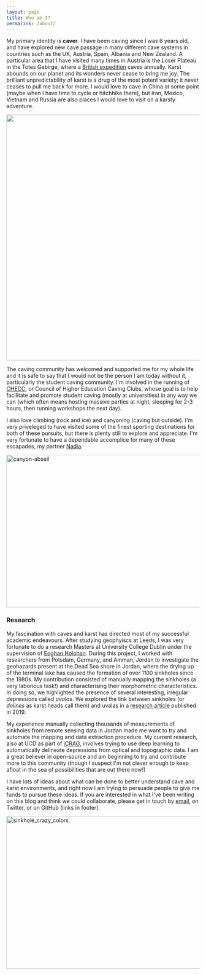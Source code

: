 ```yaml
---
layout: page
title: Who am I?
permalink: /about/
---
```


My primary identity is **caver**. I have been caving since I was 6 years old, and have explored new cave passage in many different cave systems in countries such as the UK, Austria, Spain, Albania and New Zealand. A particular area that I have visited many times in Austria is the Loser Plateau in the Totes Gebirge, where a [British expedition](http://expo.survex.com/) caves annually. Karst abounds on our planet and its wonders never cease to bring me joy. The brilliant unpredictability of karst is a drug of the most potent variety; it never ceases to pull me back for more. I would love to cave in China at some point (maybe when I have time to cycle or hitchhike there), but Iran, Mexico, Vietnam and Russia are also places I would love to visit on a karsty adventure. 

<img src="https://cdn.imaggeo.egu.eu/media/avatars/2019/08/07/0607a3794548d4db564f440e041f1106.jpg" width="640" />   


The caving community has welcomed and supported me for my whole life and it is safe to say that I would not be the person I am today without it, particularly the student caving community. I'm involved in the running of [CHECC](https://checc.org/), or Council of Higher Education Caving Clubs, whose goal is to help facilitate and promote student caving (mostly at universities) in any way we can (which often means hosting massive parties at night, sleeping for 2-3 hours, then running workshops the next day).

I also love climbing (rock and ice) and canyoning (caving but outside). I'm very priveleged to have visited some of the finest sporting destinations for both of these pursuits, but there is plenty still to explore and appreciate. I'm very fortunate to have a dependable accomplice for many of these escapades, my partner [Nadia](https://www.instagram.com/_tiny_woman/). 

<img src="https://live.staticflickr.com/65535/49656590187_ea0fd92800_z.jpg" width="640" height="397" alt="canyon-abseil">

### Research

My fascination with caves and karst has directed most of my successful academic endeavours. After studying geophyiscs at Leeds, I was very fortunate to do a research Masters at University College Dublin under the supervision of [Eoghan Holohan](https://people.ucd.ie/eoghan.holohan). During this project, I worked with researchers from Potsdam, Germany, and Amman, Jordan to investigate the geohazards present at the Dead Sea shore in Jordan, where the drying up of the terminal lake has caused the formation of over 1100 sinkholes since the 1980s. My contribution consisted of manually mapping the sinkholes (a very laborious task!) and characterising their morphometric characteristics. In doing so, we highlighted the presence of several interesting, irregular depressions called *uvalas*. We explored the link between sinkholes (or *dolines* as karst heads call them) and uvalas in a [research article](https://www.solid-earth.net/10/1451/2019/) published in 2019.

My experience manually collecting thousands of measurements of sinkholes from remote sensing data in Jordan made me want to try and automate the mapping and data extraction procedure. My current research, also at UCD as part of [iCRAG](https://www.icrag-centre.org/), involves trying to use deep learning to automatically delineate depressions from optical and topographic data. I am a great believer in open-source and am beginning to try and contribute more to this community (though I suspect I'm not clever enough to keep afloat in the sea of possibilities that are out there now!)

I have lots of ideas about what can be done to better understand cave and karst environments, and right now I am trying to persuade people to give me funds to pursue these ideas. If you are interested in what I've been writing on this blog and think we could collaborate, please get in touch by [email](emailto:robert.watson@ucd.ie), on Twitter, or on GitHub (links in footer).

<img src="https://live.staticflickr.com/65535/49655811543_0f685240b7_w.jpg" width="640" height="397" alt="sinkhole_crazy_colors">    



